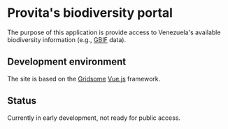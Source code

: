 # Provita's biodiversity portal

The purpose of this application is provide access to Venezuela's available biodiversity information (e.g., [GBIF](https://www.gbif.org/) data).

## Development environment

The site is based on the [Gridsome](https://gridsome.org/) [Vue.js](https://vuejs.org/) framework.

## Status

Currently in early development, not ready for public access.
